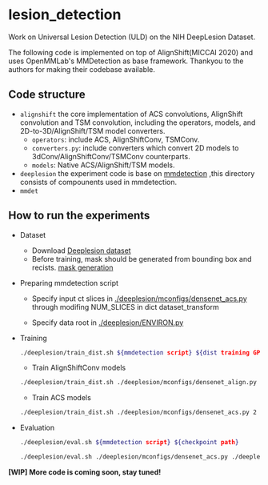# lesion_detection
Work on Universal Lesion Detection (ULD) on the NIH DeepLesion Dataset.

The following code is implemented on top of AlignShift(MICCAI 2020) and uses OpenMMLab's MMDetection as base framework. Thankyou to the authors for making their codebase available.
 

## Code structure

* ``alignshift``
  the core implementation of ACS convolutions, AlignShift convolution and TSM convolution, including the operators, models, and 2D-to-3D/AlignShift/TSM model converters. 
  * ``operators``: include ACS, AlignShiftConv, TSMConv.
  * ``converters.py``: include converters which convert 2D models to 3dConv/AlignShiftConv/TSMConv counterparts.
  * ``models``: Native ACS/AlignShift/TSM models. 
* ``deeplesion`` 
  the experiment code is base on [mmdetection](https://github.com/open-mmlab/mmdetection)
,this directory consists of compounents used in mmdetection.
* ``mmdet`` 


## How to run the experiments

* Dataset

  * Download [Deeplesion dataset](https://nihcc.box.com/v/DeepLesion)
  * Before training, mask should be generated from bounding box and recists. [mask generation](./deeplesion/dataset/generate_mask_with_grabcut.md)

* Preparing mmdetection script

  * Specify input ct slices in [./deeplesion/mconfigs/densenet_acs.py](./deeplesion/mconfigs/densenet_acs.py) through modifing NUM_SLICES in dict dataset_transform
  
  * Specify data root in [./deeplesion/ENVIRON.py](./deeplesion/ENVIRON.py)

* Training
  ```bash
  ./deeplesion/train_dist.sh ${mmdetection script} ${dist training GPUS}
  ```

  * Train AlignShiftConv models 
  ```bash
  ./deeplesion/train_dist.sh ./deeplesion/mconfigs/densenet_align.py 2
  ```

  * Train ACS models 
  ```bash
  ./deeplesion/train_dist.sh ./deeplesion/mconfigs/densenet_acs.py 2
  ```
 * Evaluation 
   ```bash
   ./deeplesion/eval.sh ${mmdetection script} ${checkpoint path}
      ```
   ```bash
   ./deeplesion/eval.sh ./deeplesion/mconfigs/densenet_acs.py ./deeplesion/model_weights/acs_7slice.pth
   ```

**[WIP] More code is coming soon, stay tuned!**

